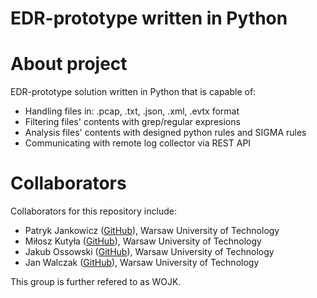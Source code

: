 # EDR-prototype written in Python
# About project

EDR-prototype solution written in Python that is capable of:
* Handling files in: .pcap, .txt, .json, .xml, .evtx format 
* Filtering files' contents with grep/regular expresions 
* Analysis files' contents with designed python rules and SIGMA rules
* Communicating with remote log collector via REST API

# Collaborators

Collaborators for this repository include:
* Patryk Jankowicz ([GitHub](https://github.com/PatrykSJ)), Warsaw University of Technology
* Miłosz Kutyła ([GitHub](https://github.com/mkutyla)), Warsaw University of Technology
* Jakub Ossowski ([GitHub](https://github.com/bilevcik)), Warsaw University of Technology
* Jan Walczak ([GitHub](https://github.com/JanWalczak)), Warsaw University of Technology

This group is further refered to as WOJK.


